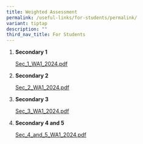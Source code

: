 ```yaml
---
title: Weighted Assessment
permalink: /useful-links/for-students/permalink/
variant: tiptap
description: ""
third_nav_title: For Students
---
```

<p></p><ol data-tight="true" class="tight"><li><p><strong>Secondary 1</strong></p><p><a href="/files/Pdf/Weighted Assessment/Sec_1_WA1_2024.pdf" rel="noopener noreferrer nofollow" target="_blank">Sec_1_WA1_2024.pdf</a></p><p></p></li><li><p><strong>Secondary 2</strong></p><p><a href="/files/Pdf/Weighted Assessment/Sec_2_WA1_2024.pdf" rel="noopener noreferrer nofollow" target="_blank">Sec_2_WA1_2024.pdf</a></p><p></p></li><li><p><strong>Secondary 3</strong></p><p><a href="/files/Pdf/Weighted Assessment/Sec_3_WA1_2024.pdf" rel="noopener noreferrer nofollow" target="_blank">Sec_3_WA1_2024.pdf</a></p><p></p></li><li><p><strong>Secondary 4 and 5</strong></p><p><a href="/files/Pdf/Weighted Assessment/Sec_4_and_5_WA1_2024.pdf" rel="noopener noreferrer nofollow" target="_blank">Sec_4_and_5_WA1_2024.pdf</a></p><p></p></li></ol><p></p>